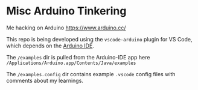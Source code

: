 # Misc Arduino Tinkering

Me hacking on Arduino https://www.arduino.cc/

This repo is being developed using the `vscode-arduino` plugin for VS Code, which depends on the [Arduino IDE](https://www.arduino.cc/en/Main/Software).

The `/examples` dir is pulled from the Arduino-IDE app here `/Applications/Arduino.app/Contents/Java/examples`

The `/examples.config` dir contains example `.vscode` config files with comments about my learnings.